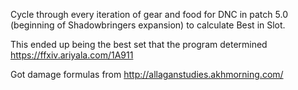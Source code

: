 Cycle through every iteration of gear and food for DNC in patch 5.0 (beginning of Shadowbringers expansion) to calculate Best in Slot.

This ended up being the best set that the program determined https://ffxiv.ariyala.com/1A911

Got damage formulas from http://allaganstudies.akhmorning.com/
